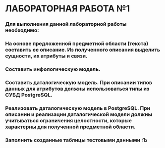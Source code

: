 # ЛАБОРАТОРНАЯ РАБОТА №1

### Для выполнения данной лабораторной работы необходимо:

### На основе предложенной предметной области (текста) составить ее описание. Из полученного описания выделить сущности, их атрибуты и связи.
### Составить инфологическую модель.
### Составить даталогическую модель. При описании типов данных для атрибутов должны использоваться типы из СУБД PostgreSQL.
### Реализовать даталогическую модель в PostgreSQL. При описании и реализации даталогической модели должны учитываться ограничения целостности, которые характерны для полученной предметной области.
### Заполнить созданные таблицы тестовыми данными :Ъ